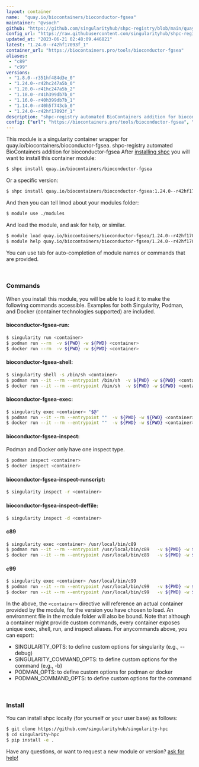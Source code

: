 ```yaml
---
layout: container
name:  "quay.io/biocontainers/bioconductor-fgsea"
maintainer: "@vsoch"
github: "https://github.com/singularityhub/shpc-registry/blob/main/quay.io/biocontainers/bioconductor-fgsea/container.yaml"
config_url: "https://raw.githubusercontent.com/singularityhub/shpc-registry/main/quay.io/biocontainers/bioconductor-fgsea/container.yaml"
updated_at: "2023-06-21 02:48:09.446821"
latest: "1.24.0--r42hf17093f_1"
container_url: "https://biocontainers.pro/tools/bioconductor-fgsea"
aliases:
 - "c89"
 - "c99"
versions:
 - "1.8.0--r351hf484d3e_0"
 - "1.24.0--r42hc247a5b_0"
 - "1.20.0--r41hc247a5b_2"
 - "1.18.0--r41h399db7b_0"
 - "1.16.0--r40h399db7b_1"
 - "1.14.0--r40h5f743cb_0"
 - "1.24.0--r42hf17093f_1"
description: "shpc-registry automated BioContainers addition for bioconductor-fgsea"
config: {"url": "https://biocontainers.pro/tools/bioconductor-fgsea", "maintainer": "@vsoch", "description": "shpc-registry automated BioContainers addition for bioconductor-fgsea", "latest": {"1.24.0--r42hf17093f_1": "sha256:f9da7c516ed966b74ce93fcdd50fc4664b187cde3d747844d7359b28450253b2"}, "tags": {"1.8.0--r351hf484d3e_0": "sha256:6764fa3db66be3d214366a836eca06d4ab405e8172e6cf90be504b544b4dc65f", "1.24.0--r42hc247a5b_0": "sha256:8089fda8d4efbaffd5d7d5100bf3be7c5ea48951ad1e9219427ecbad5a6b2125", "1.20.0--r41hc247a5b_2": "sha256:e5ba13f819fa121a77bb37ce262483fbc435c6195eeeaf267da7f742aedf6b92", "1.18.0--r41h399db7b_0": "sha256:b44aa9d249cd804b5ea2ceb777bc2bbaf9ffa2df436445244b4802a3d5dfdf17", "1.16.0--r40h399db7b_1": "sha256:78d59211ed86ddb168d08ae5391650ca7d2c5ebe501e60205bd3421f068f7ec1", "1.14.0--r40h5f743cb_0": "sha256:0e31d732fd7560fa13de09512026b345af61abd53ff1c6fa1af9a3c1bb243294", "1.24.0--r42hf17093f_1": "sha256:f9da7c516ed966b74ce93fcdd50fc4664b187cde3d747844d7359b28450253b2"}, "docker": "quay.io/biocontainers/bioconductor-fgsea", "aliases": {"c89": "/usr/local/bin/c89", "c99": "/usr/local/bin/c99"}}
---
```


This module is a singularity container wrapper for quay.io/biocontainers/bioconductor-fgsea.
shpc-registry automated BioContainers addition for bioconductor-fgsea
After [installing shpc](#install) you will want to install this container module:


```bash
$ shpc install quay.io/biocontainers/bioconductor-fgsea
```

Or a specific version:

```bash
$ shpc install quay.io/biocontainers/bioconductor-fgsea:1.24.0--r42hf17093f_1
```

And then you can tell lmod about your modules folder:

```bash
$ module use ./modules
```

And load the module, and ask for help, or similar.

```bash
$ module load quay.io/biocontainers/bioconductor-fgsea/1.24.0--r42hf17093f_1
$ module help quay.io/biocontainers/bioconductor-fgsea/1.24.0--r42hf17093f_1
```

You can use tab for auto-completion of module names or commands that are provided.

<br>

### Commands

When you install this module, you will be able to load it to make the following commands accessible.
Examples for both Singularity, Podman, and Docker (container technologies supported) are included.

#### bioconductor-fgsea-run:

```bash
$ singularity run <container>
$ podman run --rm  -v ${PWD} -w ${PWD} <container>
$ docker run --rm  -v ${PWD} -w ${PWD} <container>
```

#### bioconductor-fgsea-shell:

```bash
$ singularity shell -s /bin/sh <container>
$ podman run --it --rm --entrypoint /bin/sh  -v ${PWD} -w ${PWD} <container>
$ docker run --it --rm --entrypoint /bin/sh  -v ${PWD} -w ${PWD} <container>
```

#### bioconductor-fgsea-exec:

```bash
$ singularity exec <container> "$@"
$ podman run --it --rm --entrypoint ""  -v ${PWD} -w ${PWD} <container> "$@"
$ docker run --it --rm --entrypoint ""  -v ${PWD} -w ${PWD} <container> "$@"
```

#### bioconductor-fgsea-inspect:

Podman and Docker only have one inspect type.

```bash
$ podman inspect <container>
$ docker inspect <container>
```

#### bioconductor-fgsea-inspect-runscript:

```bash
$ singularity inspect -r <container>
```

#### bioconductor-fgsea-inspect-deffile:

```bash
$ singularity inspect -d <container>
```


#### c89

```bash
$ singularity exec <container> /usr/local/bin/c89
$ podman run --it --rm --entrypoint /usr/local/bin/c89   -v ${PWD} -w ${PWD} <container> -c " $@"
$ docker run --it --rm --entrypoint /usr/local/bin/c89   -v ${PWD} -w ${PWD} <container> -c " $@"
```


#### c99

```bash
$ singularity exec <container> /usr/local/bin/c99
$ podman run --it --rm --entrypoint /usr/local/bin/c99   -v ${PWD} -w ${PWD} <container> -c " $@"
$ docker run --it --rm --entrypoint /usr/local/bin/c99   -v ${PWD} -w ${PWD} <container> -c " $@"
```



In the above, the `<container>` directive will reference an actual container provided
by the module, for the version you have chosen to load. An environment file in the
module folder will also be bound. Note that although a container
might provide custom commands, every container exposes unique exec, shell, run, and
inspect aliases. For anycommands above, you can export:

 - SINGULARITY_OPTS: to define custom options for singularity (e.g., --debug)
 - SINGULARITY_COMMAND_OPTS: to define custom options for the command (e.g., -b)
 - PODMAN_OPTS: to define custom options for podman or docker
 - PODMAN_COMMAND_OPTS: to define custom options for the command

<br>

### Install

You can install shpc locally (for yourself or your user base) as follows:

```bash
$ git clone https://github.com/singularityhub/singularity-hpc
$ cd singularity-hpc
$ pip install -e .
```

Have any questions, or want to request a new module or version? [ask for help!](https://github.com/singularityhub/singularity-hpc/issues)